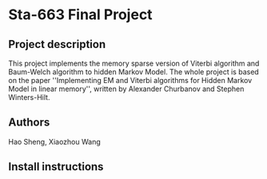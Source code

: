 # Sta-663 Final Project

## Project description
This project implements the memory sparse version of Viterbi algorithm and Baum-Welch algorithm to hidden Markov Model. The whole project is based on the paper ''Implementing EM and Viterbi algorithms for Hidden Markov Model in linear memory'', written by Alexander Churbanov and Stephen Winters-Hilt.

## Authors
Hao Sheng, Xiaozhou Wang

## Install instructions


